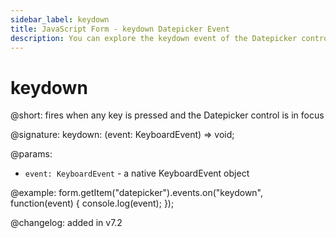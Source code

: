 ```yaml
---
sidebar_label: keydown 
title: JavaScript Form - keydown Datepicker Event 
description: You can explore the keydown event of the Datepicker control of Form in the documentation of the DHTMLX JavaScript UI library. Browse developer guides and API reference, try out code examples and live demos, and download a free 30-day evaluation version of DHTMLX Suite.
---
```


# keydown

@short: fires when any key is pressed and the Datepicker control is in focus

@signature: keydown: (event: KeyboardEvent) => void;

@params:
- `event: KeyboardEvent` - a native KeyboardEvent object

@example:
form.getItem("datepicker").events.on("keydown", function(event) {
    console.log(event);
});

@changelog: added in v7.2
